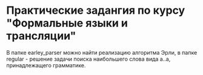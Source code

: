 # Практические задангия по курсу "Формальные языки и трансляции"
В папке earley_parser можно найти реализацию алгоритма Эрли, в папке regular - решение задачи поиска наибольшего слова вида a..a, принадлежащего грамматике.
